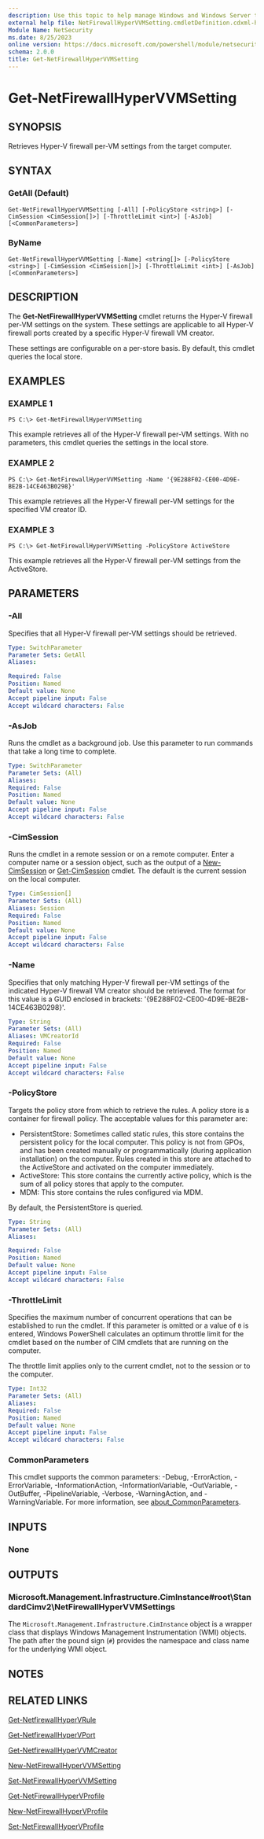 ```yaml
---
description: Use this topic to help manage Windows and Windows Server technologies with Windows PowerShell.
external help file: NetFirewallHyperVVMSetting.cmdletDefinition.cdxml-help.xml
Module Name: NetSecurity
ms.date: 8/25/2023
online version: https://docs.microsoft.com/powershell/module/netsecurity/get-netfirewallhypervvmsetting?view=windowsserver2025-ps&wt.mc_id=ps-gethelp
schema: 2.0.0
title: Get-NetFirewallHyperVVMSetting
---
```


# Get-NetFirewallHyperVVMSetting

## SYNOPSIS
Retrieves Hyper-V firewall per-VM settings from the target computer.

## SYNTAX

### GetAll (Default)
```
Get-NetFirewallHyperVVMSetting [-All] [-PolicyStore <string>] [-CimSession <CimSession[]>] [-ThrottleLimit <int>] [-AsJob]  [<CommonParameters>]
```

### ByName
```
Get-NetFirewallHyperVVMSetting [-Name] <string[]> [-PolicyStore <string>] [-CimSession <CimSession[]>] [-ThrottleLimit <int>] [-AsJob]  [<CommonParameters>]
```

## DESCRIPTION

The **Get-NetFirewallHyperVVMSetting** cmdlet returns the Hyper-V firewall per-VM settings on the system. These settings are applicable to all Hyper-V firewall ports created by a specific Hyper-V firewall VM creator.


These settings are configurable on a per-store basis. By default, this cmdlet queries the local store.

## EXAMPLES

### EXAMPLE 1
```
PS C:\> Get-NetFirewallHyperVVMSetting
```

This example retrieves all of the Hyper-V firewall per-VM settings. With no parameters, this cmdlet queries the settings in the local store.


### EXAMPLE 2
```
PS C:\> Get-NetFirewallHyperVVMSetting -Name '{9E288F02-CE00-4D9E-BE2B-14CE463B0298}'
```

This example retrieves all the Hyper-V firewall per-VM settings for the specified VM creator ID.


### EXAMPLE 3
```
PS C:\> Get-NetFirewallHyperVVMSetting -PolicyStore ActiveStore
```

This example retrieves all the Hyper-V firewall per-VM settings from the ActiveStore.


## PARAMETERS

### -All
Specifies that all Hyper-V firewall per-VM settings should be retrieved.

```yaml
Type: SwitchParameter
Parameter Sets: GetAll
Aliases:

Required: False
Position: Named
Default value: None
Accept pipeline input: False
Accept wildcard characters: False
```

### -AsJob
Runs the cmdlet as a background job. Use this parameter to run commands that take a long time to complete.

```yaml
Type: SwitchParameter
Parameter Sets: (All)
Aliases:
Required: False
Position: Named
Default value: None
Accept pipeline input: False
Accept wildcard characters: False
```

### -CimSession
Runs the cmdlet in a remote session or on a remote computer.
Enter a computer name or a session object, such as the output of a [New-CimSession](https://go.microsoft.com/fwlink/p/?LinkId=227967) or [Get-CimSession](https://go.microsoft.com/fwlink/p/?LinkId=227966) cmdlet.
The default is the current session on the local computer.

```yaml
Type: CimSession[]
Parameter Sets: (All)
Aliases: Session
Required: False
Position: Named
Default value: None
Accept pipeline input: False
Accept wildcard characters: False
```

### -Name
Specifies that only matching Hyper-V firewall per-VM settings of the indicated Hyper-V firewall VM creator should be retrieved.
The format for this value is a GUID enclosed in brackets: '{9E288F02-CE00-4D9E-BE2B-14CE463B0298}'.

```yaml
Type: String
Parameter Sets: (All)
Aliases: VMCreatorId
Required: False
Position: Named
Default value: None
Accept pipeline input: False
Accept wildcard characters: False
```

### -PolicyStore
Targets the policy store from which to retrieve the rules.
A policy store is a container for firewall policy.
The acceptable values for this parameter are:
- PersistentStore: Sometimes called static rules, this store contains the persistent policy for the local computer.
This policy is not from GPOs, and has been created manually or programmatically (during application installation) on the computer.
Rules created in this store are attached to the ActiveStore and activated on the computer immediately.
- ActiveStore: This store contains the currently active policy, which is the sum of all policy stores that apply to the computer.
- MDM: This store contains the rules configured via MDM.

By default, the PersistentStore is queried.

```yaml
Type: String
Parameter Sets: (All)
Aliases:

Required: False
Position: Named
Default value: None
Accept pipeline input: False
Accept wildcard characters: False
```

### -ThrottleLimit
Specifies the maximum number of concurrent operations that can be established to run the cmdlet.
If this parameter is omitted or a value of `0` is entered, Windows PowerShell calculates an optimum throttle limit for the cmdlet based on the number of CIM cmdlets that are running on the computer.

The throttle limit applies only to the current cmdlet, not to the session or to the computer.

```yaml
Type: Int32
Parameter Sets: (All)
Aliases:
Required: False
Position: Named
Default value: None
Accept pipeline input: False
Accept wildcard characters: False
```

### CommonParameters
This cmdlet supports the common parameters: -Debug, -ErrorAction, -ErrorVariable, -InformationAction, -InformationVariable, -OutVariable, -OutBuffer, -PipelineVariable, -Verbose, -WarningAction, and -WarningVariable. For more information, see [about_CommonParameters](https://go.microsoft.com/fwlink/?LinkID=113216).

## INPUTS

### None

## OUTPUTS

### Microsoft.Management.Infrastructure.CimInstance#root\StandardCimv2\NetFirewallHyperVVMSettings
The `Microsoft.Management.Infrastructure.CimInstance` object is a wrapper class that displays Windows Management Instrumentation (WMI) objects.
The path after the pound sign (`#`) provides the namespace and class name for the underlying WMI object.

## NOTES

## RELATED LINKS

[Get-NetfirewallHyperVRule](./Get-NetFirewallHyperVRule.md)

[Get-NetfirewallHyperVPort](./Get-NetFirewallHyperVPort.md)

[Get-NetfirewallHyperVVMCreator](./Get-NetFirewallHyperVVMCreator.md)

[New-NetFirewallHyperVVMSetting](./New-NetFirewallHyperVVMSetting.md)

[Set-NetFirewallHyperVVMSetting](./Set-NetFirewallHyperVVMSetting.md)

[Get-NetFirewallHyperVProfile](./Get-NetFirewallHyperVProfile.md)

[New-NetFirewallHyperVProfile](./New-NetFirewallHyperVProfile.md)

[Set-NetFirewallHyperVProfile](./Set-NetFirewallHyperVProfile.md)